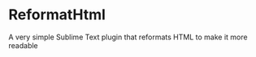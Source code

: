 ReformatHtml
============

A very simple Sublime Text plugin that reformats HTML to make it more readable
